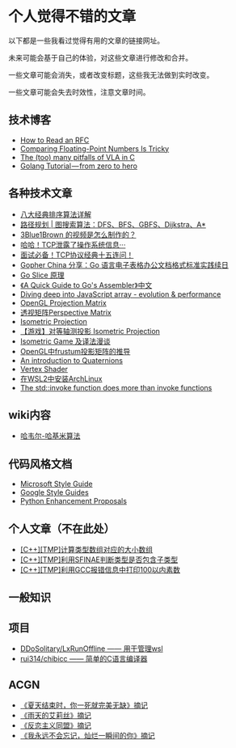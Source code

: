 # 个人觉得不错的文章

以下都是一些我看过觉得有用的文章的链接网址。

未来可能会基于自己的体验，对这些文章进行修改和合并。

一些文章可能会消失，或者改变标题，这些我无法做到实时改变。

一些文章可能会失去时效性，注意文章时间。

## 技术博客

- [How to Read an RFC](https://www.mnot.net/blog/2018/07/31/read_rfc)
- [Comparing Floating-Point Numbers Is Tricky](https://bitbashing.io/comparing-floats.html)
- [The (too) many pitfalls of VLA in C](https://blog.joren.ga/programming/vla-bad)
- [Golang Tutorial — from zero to hero](https://milapneupane.com.np/2019/07/06/learning-golang-from-zero-to-hero/)

## 各种技术文章

- [八大经典排序算法详解](https://zhuanlan.zhihu.com/p/335048580)
- [路径规划 | 图搜索算法：DFS、BFS、GBFS、Dijkstra、A*](https://zhuanlan.zhihu.com/p/346666812)
- [3Blue1Brown 的视频是怎么制作的？](https://www.zhihu.com/question/57357012/answer/723888621)
- [哈哈！TCP泄露了操作系统信息···](https://zhuanlan.zhihu.com/p/394968623)
- [面试必备！TCP协议经典十五连问！](https://zhuanlan.zhihu.com/p/388704023)
- [Gopher China 分享：Go 语言电子表格办公文档格式标准实践续日](https://zhuanlan.zhihu.com/p/392806711)
- [Go Slice 原理](https://zhuanlan.zhihu.com/p/392563871)
- [《A Quick Guide to Go's Assembler》中文](https://zhuanlan.zhihu.com/p/392479706)
- [Diving deep into JavaScript array - evolution & performance](https://www.voidcanvas.com/javascript-array-evolution-performance/)
- [OpenGL Projection Matrix](https://www.songho.ca/opengl/gl_projectionmatrix.html)
- [透视矩阵Perspective Matrix](https://zymin.cn/arcticle/Perspective-Matrix)
- [Isometric Projection](http://www.gandraxa.com/isometric_projection.xml)
- [【游戏】对等轴测投影 Isometric Projection](https://www.cnblogs.com/kingime/p/3681690.html)
- [Isometric Game 及译法漫谈](https://www.cnblogs.com/turingbooks/archive/2011/12/26/2301890.html)
- [OpenGL中frustum投影矩阵的推导](https://blog.csdn.net/tanmx219/article/details/81407264)
- [An introduction to Quaternions](https://gabormakesgames.com/quaternions.html)
- [Vertex Shader](https://blog.csdn.net/qq_44884706/article/details/89397729)
- [在WSL2中安装ArchLinux](https://zhuanlan.zhihu.com/p/266585727)
- [The std::invoke function does more than invoke functions](https://devblogs.microsoft.com/oldnewthing/20220401-00/?p=106426)

## wiki内容

- [哈韦尔-哈基米算法](https://en.wikipedia.org/wiki/Havel%E2%80%93Hakimi_algorithm)

## 代码风格文档

- [Microsoft Style Guide](https://docs.microsoft.com/en-us/style-guide/welcome/)
- [Google Style Guides](https://google.github.io/styleguide/)
- [Python Enhancement Proposals](https://peps.python.org/)

## 个人文章（不在此处）
- [[C++][TMP]计算类型数组对应的大小数组](https://www.bilibili.com/read/cv15171319)
- [[C++][TMP]利用SFINAE判断类型是否包含子类型](https://www.bilibili.com/read/cv15168233)
- [[C++][TMP]利用GCC报错信息中打印100以内素数](https://www.bilibili.com/read/cv15125670)

## 一般知识

## 项目

- [DDoSolitary/LxRunOffline —— 用于管理wsl](https://github.com/DDoSolitary/LxRunOffline)
- [rui314/chibicc —— 简单的C语言编译器](https://github.com/rui314/chibicc)

## ACGN

- [《夏天结束时，你一死就完美无缺》摘记](https://www.bilibili.com/read/cv6715535)
- [《雨天的艾莉丝》摘记](https://www.bilibili.com/read/cv6800731)
- [《反恋主义同盟》摘记](https://www.bilibili.com/read/cv6800817)
- [《我永远不会忘记，灿烂一瞬间的你》摘记](https://www.bilibili.com/read/cv16196398)